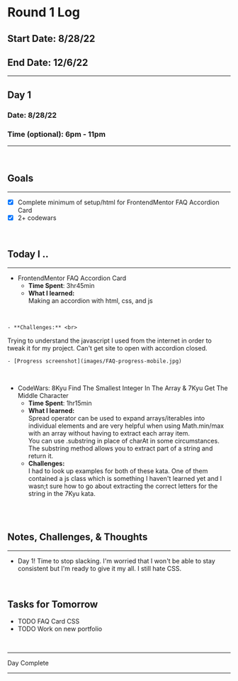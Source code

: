 # Round 1 Log

## Start Date: 8/28/22

## End Date: 12/6/22

<hr>

## **Day 1**

### Date: 8/28/22

### Time (optional): 6pm - 11pm

<hr>

<br>

## **Goals**

<hr>

- [x] Complete minimum of setup/html for FrontendMentor FAQ Accordion Card
- [x] 2+ codewars

<br>

## **Today I ..**

<hr>

- FrontendMentor FAQ Accordion Card
    - **Time Spent**: 3hr45min
    - **What I learned:** <br>
Making an accordion with html, css, and js
<br>

    - **Challenges:** <br>
Trying to understand the javascript I used from the internet in order to tweak it for my project. Can't get site to open with accordion closed.
<br>

    - [Progress screenshot](images/FAQ-progress-mobile.jpg)

<br>

- CodeWars: 8Kyu Find The Smallest Integer In The Array & 7Kyu Get The Middle Character 
    - **Time Spent**: 1hr15min
    - **What I learned:** <br>
Spread operator can be used to expand arrays/iterables into individual elements and are very helpful when using Math.min/max with an array without having to extract each array item. <br>
You can use .substring in place of charAt in some circumstances. The substring method allows you to extract part of a string and return it.
    - **Challenges:** <br>
I had to look up examples for both of these kata. One of them contained a js class which is something I haven't learned yet and I wasn;t sure how to go about extracting the correct letters for the string in the 7Kyu kata.
<br>
<br>

## **Notes, Challenges, & Thoughts**

<hr>

- Day 1! Time to stop slacking. I'm worried that I won't be able to stay consistent but I'm ready to give it my all. I still hate CSS.

<br>

## **Tasks for Tomorrow**

- TODO FAQ Card CSS
- TODO Work on new portfolio

<br>
<hr>Day Complete<hr>